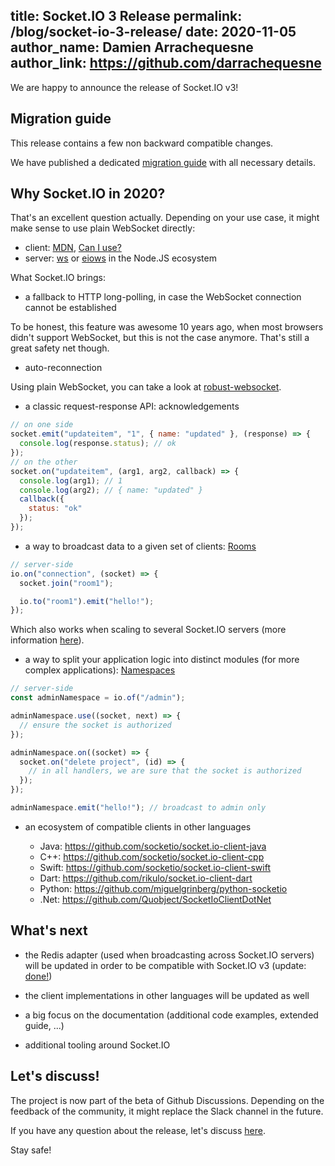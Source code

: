 title: Socket.IO 3 Release
permalink: /blog/socket-io-3-release/
date: 2020-11-05
author_name: Damien Arrachequesne
author_link: https://github.com/darrachequesne
---

We are happy to announce the release of Socket.IO v3!

## Migration guide

This release contains a few non backward compatible changes.

We have published a dedicated [migration guide](/docs/migrating-from-2-x-to-3-0/) with all necessary details.


## Why Socket.IO in 2020?

That's an excellent question actually. Depending on your use case, it might make sense to use plain WebSocket directly:

- client: [MDN](https://developer.mozilla.org/en-US/docs/Web/API/WebSocket), [Can I use?](https://caniuse.com/websockets)
- server: [ws](https://github.com/websockets/ws) or [eiows](https://github.com/mmdevries/eiows) in the Node.JS ecosystem

What Socket.IO brings:

- a fallback to HTTP long-polling, in case the WebSocket connection cannot be established

To be honest, this feature was awesome 10 years ago, when most browsers didn't support WebSocket, but this is not the case anymore. That's still a great safety net though.

- auto-reconnection

Using plain WebSocket, you can take a look at [robust-websocket](https://github.com/appuri/robust-websocket).

- a classic request-response API: acknowledgements

```js
// on one side
socket.emit("updateitem", "1", { name: "updated" }, (response) => {
  console.log(response.status); // ok
});
// on the other
socket.on("updateitem", (arg1, arg2, callback) => {
  console.log(arg1); // 1
  console.log(arg2); // { name: "updated" }
  callback({
    status: "ok"
  });
});
```

- a way to broadcast data to a given set of clients: [Rooms](/docs/rooms)

```js
// server-side
io.on("connection", (socket) => {
  socket.join("room1");

  io.to("room1").emit("hello!");
});
```

Which also works when scaling to several Socket.IO servers (more information [here](/docs/using-multiple-nodes/)).

- a way to split your application logic into distinct modules (for more complex applications): [Namespaces](/docs/namespaces/)

```js
// server-side
const adminNamespace = io.of("/admin");

adminNamespace.use((socket, next) => {
  // ensure the socket is authorized
});

adminNamespace.on((socket) => {
  socket.on("delete project", (id) => {
    // in all handlers, we are sure that the socket is authorized
  });
});

adminNamespace.emit("hello!"); // broadcast to admin only
```

- an ecosystem of compatible clients in other languages

    - Java: https://github.com/socketio/socket.io-client-java
    - C++: https://github.com/socketio/socket.io-client-cpp
    - Swift: https://github.com/socketio/socket.io-client-swift
    - Dart: https://github.com/rikulo/socket.io-client-dart
    - Python: https://github.com/miguelgrinberg/python-socketio
    - .Net: https://github.com/Quobject/SocketIoClientDotNet



## What's next

- the Redis adapter (used when broadcasting across Socket.IO servers) will be updated in order to be compatible with Socket.IO v3 (update: [done!](/blog/socket-io-redis-adapter-6-release/))

- the client implementations in other languages will be updated as well

- a big focus on the documentation (additional code examples, extended guide, ...)

- additional tooling around Socket.IO


## Let's discuss!

The project is now part of the beta of Github Discussions. Depending on the feedback of the community, it might replace the Slack channel in the future.

If you have any question about the release, let's discuss [here](https://github.com/socketio/socket.io/discussions/3674).



Stay safe!
